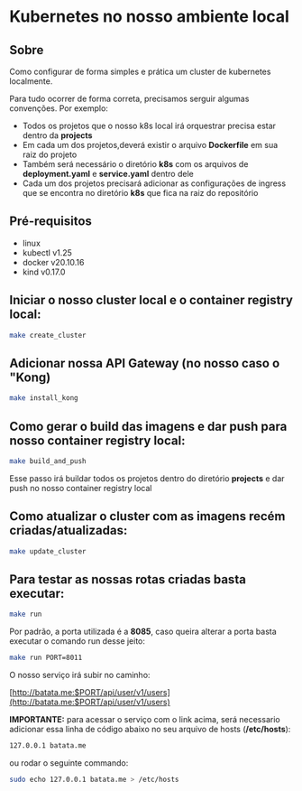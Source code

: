 # Kubernetes no nosso ambiente local

## Sobre

Como configurar de forma simples e prática um cluster de kubernetes localmente.

Para tudo ocorrer de forma correta, precisamos serguir algumas convenções. Por exemplo: 

- Todos os projetos que o nosso k8s local irá orquestrar precisa estar dentro da __projects__ 
- Em cada um dos projetos,deverá existir o arquivo __Dockerfile__ em sua raiz do projeto
- Também será necessário o diretório __k8s__ com os arquivos de __deployment.yaml__ e __service.yaml__ dentro dele
- Cada um dos projetos precisará adicionar as configurações de ingress que se encontra no diretório __k8s__ que fica na raiz do repositório


## Pré-requisitos

- linux
- kubectl v1.25
- docker v20.10.16
- kind v0.17.0

## Iniciar o nosso cluster local e o container registry local:
```sh
make create_cluster
```

## Adicionar nossa API Gateway (no nosso caso o "__Kong__)
```sh
make install_kong
```

## Como gerar o build das imagens e dar push para nosso container registry local:
```sh
make build_and_push
```

Esse passo irá buildar todos os projetos dentro do diretório __projects__ e dar push no nosso container registry local

## Como atualizar o cluster com as imagens recém criadas/atualizadas:
```sh
make update_cluster
```

## Para testar as nossas rotas criadas basta  executar:
```sh
make run
```

Por padrão, a porta utilizada é a __8085__, caso queira alterar a porta basta executar o comando run desse jeito:

```sh
make run PORT=8011
```

O nosso serviço irá subir no caminho:

[http://batata.me:$PORT/api/user/v1/users](http://batata.me:$PORT/api/user/v1/users)

__IMPORTANTE:__ para acessar o serviço com o link acima, será necessario adicionar essa linha de código abaixo no seu arquivo de hosts (__/etc/hosts__):

```sh
127.0.0.1 batata.me
```

ou rodar o seguinte commando:

```sh
sudo echo 127.0.0.1 batata.me > /etc/hosts
```
